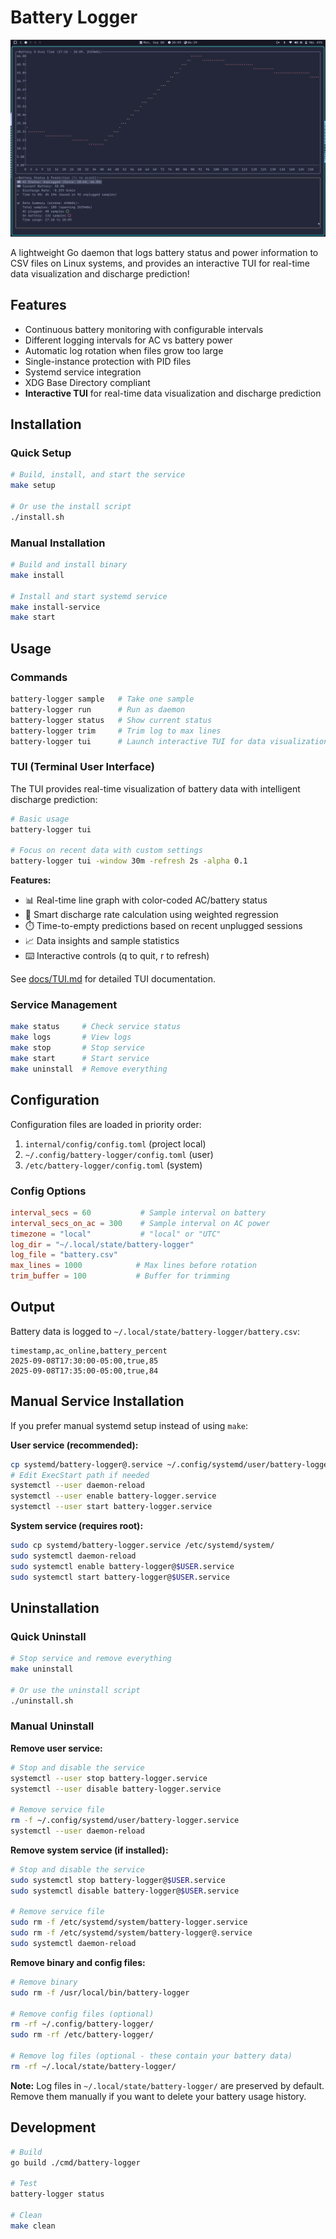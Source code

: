 # Battery Logger

![Battery Logger TUI Screenshot](assets/battery-logger-tui-screenshot.png)

A lightweight Go daemon that logs battery status and power information to CSV files on Linux systems, and provides an interactive TUI for real-time data visualization and discharge prediction!

## Features

- Continuous battery monitoring with configurable intervals
- Different logging intervals for AC vs battery power
- Automatic log rotation when files grow too large
- Single-instance protection with PID files
- Systemd service integration
- XDG Base Directory compliant
- **Interactive TUI** for real-time data visualization and discharge prediction

## Installation

### Quick Setup
```bash
# Build, install, and start the service
make setup

# Or use the install script
./install.sh
```

### Manual Installation
```bash
# Build and install binary
make install

# Install and start systemd service
make install-service
make start
```

## Usage

### Commands
```bash
battery-logger sample   # Take one sample
battery-logger run      # Run as daemon
battery-logger status   # Show current status
battery-logger trim     # Trim log to max lines
battery-logger tui      # Launch interactive TUI for data visualization
```

### TUI (Terminal User Interface)
The TUI provides real-time visualization of battery data with intelligent discharge prediction:

```bash
# Basic usage
battery-logger tui

# Focus on recent data with custom settings
battery-logger tui -window 30m -refresh 2s -alpha 0.1
```

**Features:**
- 📊 Real-time line graph with color-coded AC/battery status
- 🧮 Smart discharge rate calculation using weighted regression
- ⏱️ Time-to-empty predictions based on recent unplugged sessions
- 📈 Data insights and sample statistics
- ⌨️ Interactive controls (q to quit, r to refresh)

See [docs/TUI.md](docs/TUI.md) for detailed TUI documentation.

### Service Management
```bash
make status     # Check service status
make logs       # View logs
make stop       # Stop service
make start      # Start service
make uninstall  # Remove everything
```

## Configuration

Configuration files are loaded in priority order:
1. `internal/config/config.toml` (project local)
2. `~/.config/battery-logger/config.toml` (user)
3. `/etc/battery-logger/config.toml` (system)

### Config Options
```toml
interval_secs = 60           # Sample interval on battery
interval_secs_on_ac = 300    # Sample interval on AC power
timezone = "local"           # "local" or "UTC"
log_dir = "~/.local/state/battery-logger"
log_file = "battery.csv"
max_lines = 1000            # Max lines before rotation
trim_buffer = 100           # Buffer for trimming
```

## Output

Battery data is logged to `~/.local/state/battery-logger/battery.csv`:
```csv
timestamp,ac_online,battery_percent
2025-09-08T17:30:00-05:00,true,85
2025-09-08T17:35:00-05:00,true,84
```

## Manual Service Installation

If you prefer manual systemd setup instead of using `make`:

**User service (recommended):**
```bash
cp systemd/battery-logger@.service ~/.config/systemd/user/battery-logger.service
# Edit ExecStart path if needed
systemctl --user daemon-reload
systemctl --user enable battery-logger.service
systemctl --user start battery-logger.service
```

**System service (requires root):**
```bash
sudo cp systemd/battery-logger.service /etc/systemd/system/
sudo systemctl daemon-reload
sudo systemctl enable battery-logger@$USER.service
sudo systemctl start battery-logger@$USER.service
```

## Uninstallation

### Quick Uninstall
```bash
# Stop service and remove everything
make uninstall

# Or use the uninstall script
./uninstall.sh
```

### Manual Uninstall

**Remove user service:**
```bash
# Stop and disable the service
systemctl --user stop battery-logger.service
systemctl --user disable battery-logger.service

# Remove service file
rm -f ~/.config/systemd/user/battery-logger.service
systemctl --user daemon-reload
```

**Remove system service (if installed):**
```bash
# Stop and disable the service
sudo systemctl stop battery-logger@$USER.service
sudo systemctl disable battery-logger@$USER.service

# Remove service file
sudo rm -f /etc/systemd/system/battery-logger.service
sudo rm -f /etc/systemd/system/battery-logger@.service
sudo systemctl daemon-reload
```

**Remove binary and config files:**
```bash
# Remove binary
sudo rm -f /usr/local/bin/battery-logger

# Remove config files (optional)
rm -rf ~/.config/battery-logger/
sudo rm -rf /etc/battery-logger/

# Remove log files (optional - these contain your battery data)
rm -rf ~/.local/state/battery-logger/
```

**Note:** Log files in `~/.local/state/battery-logger/` are preserved by default. Remove them manually if you want to delete your battery usage history.

## Development

```bash
# Build
go build ./cmd/battery-logger

# Test
battery-logger status

# Clean
make clean
```